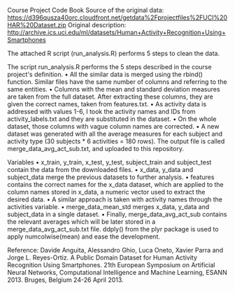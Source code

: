 Course Project Code Book
Source of the original data: https://d396qusza40orc.cloudfront.net/getdata%2Fprojectfiles%2FUCI%20HAR%20Dataset.zip
Original description: http://archive.ics.uci.edu/ml/datasets/Human+Activity+Recognition+Using+Smartphones


The attached R script (run_analysis.R) performs 5 steps to clean the data. 

The script run_analysis.R performs the 5 steps described in the course project's definition.
•	All the similar data is merged using the rbind() function. Similar files have the same number of columns and referring to the same entities.
•	Columns with the mean and standard deviation measures are taken from the full dataset. After extracting these columns, they are given the correct names, taken from features.txt.
•	As activity data is addressed with values 1-6, I took the activity names and IDs from activity_labels.txt and they are substituted in the dataset.
•	On the whole dataset, those columns with vague column names are corrected.
•	A new dataset was generated with all the average measures for each subject and activity type (30 subjects * 6 activities = 180 rows). The output file is called merge_data_avg_act_sub.txt, and uploaded to this repository.

Variables
•	x_train, y_train, x_test, y_test, subject_train and subject_test contain the data from the downloaded files.
•	x_data, y_data and subject_data merge the previous datasets to further analysis.
•	features contains the correct names for the x_data dataset, which are applied to the column names stored in x_data, a numeric vector used to extract the desired data.
•	A similar approach is taken with activity names through the activities variable.
•	merge_data_mean_std merges x_data, y_data and subject_data in a single dataset.
•	Finally, merge_data_avg_act_sub contains the relevant averages which will be later stored in a merge_data_avg_act_sub.txt file. ddply() from the plyr package is used to apply numcolwise(mean) and ease the development.


Reference:
Davide Anguita, Alessandro Ghio, Luca Oneto, Xavier Parra and Jorge L. Reyes-Ortiz. A Public Domain Dataset for Human Activity Recognition Using Smartphones. 21th European Symposium on Artificial Neural Networks, Computational Intelligence and Machine Learning, ESANN 2013. Bruges, Belgium 24-26 April 2013.

